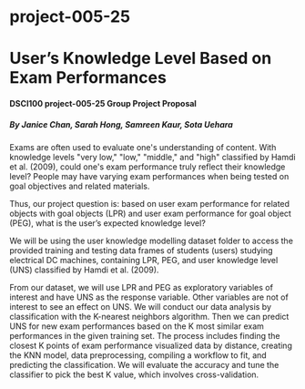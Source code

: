 # project-005-25

# User’s Knowledge Level Based on Exam Performances

#### DSCI100 project-005-25 Group Project Proposal
##### *By Janice Chan, Sarah Hong, Samreen Kaur, Sota Uehara*

Exams are often used to evaluate one's understanding of content. With knowledge levels "very low," "low," "middle," and "high" classified by Hamdi et al. (2009), could one's exam performance truly reflect their knowledge level? People may have varying exam performances when being tested on goal objectives and related materials.

Thus, our project question is: based on user exam performance for related objects with goal objects (LPR) and user exam performance for goal object (PEG), what is the user’s expected knowledge level? 

We will be using the user knowledge modelling dataset folder to access the provided training and testing data frames of students (users) studying electrical DC machines, containing LPR, PEG, and user knowledge level (UNS) classified by Hamdi et al. (2009).

From our dataset, we will use LPR and PEG as exploratory variables of interest and have UNS as the response variable. Other variables are not of interest to see an effect on UNS. We will conduct our data analysis by classification with the K-nearest neighbors algorithm. Then we can predict UNS for new exam performances based on the K most similar exam performances in the given training set. The process includes finding the closest K points of exam performance visualized data by distance, creating the KNN model, data preprocessing, compiling a workflow to fit, and predicting the classification. We will evaluate the accuracy and tune the classifier to pick the best K value, which involves cross-validation.
